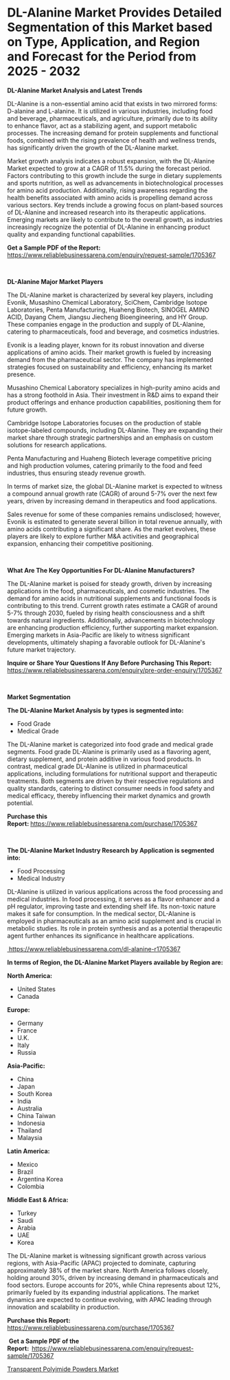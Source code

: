 <p><h1>DL-Alanine Market Provides Detailed Segmentation of this Market based on Type, Application, and Region and Forecast for the Period from 2025 - 2032</h1></p><p><strong>DL-Alanine Market Analysis and Latest Trends</strong></p>
<p><p>DL-Alanine is a non-essential amino acid that exists in two mirrored forms: D-alanine and L-alanine. It is utilized in various industries, including food and beverage, pharmaceuticals, and agriculture, primarily due to its ability to enhance flavor, act as a stabilizing agent, and support metabolic processes. The increasing demand for protein supplements and functional foods, combined with the rising prevalence of health and wellness trends, has significantly driven the growth of the DL-Alanine market.</p><p>Market growth analysis indicates a robust expansion, with the DL-Alanine Market expected to grow at a CAGR of 11.5% during the forecast period. Factors contributing to this growth include the surge in dietary supplements and sports nutrition, as well as advancements in biotechnological processes for amino acid production. Additionally, rising awareness regarding the health benefits associated with amino acids is propelling demand across various sectors. Key trends include a growing focus on plant-based sources of DL-Alanine and increased research into its therapeutic applications. Emerging markets are likely to contribute to the overall growth, as industries increasingly recognize the potential of DL-Alanine in enhancing product quality and expanding functional capabilities.</p></p>
<p><strong>Get a Sample PDF of the Report:&nbsp;</strong> <a href="https://www.reliablebusinessarena.com/enquiry/request-sample/1705367?utm_campaign=2452&utm_medium=2&utm_source=Github&utm_content=ia&utm_term=27032025&utm_id=dl-alanine">https://www.reliablebusinessarena.com/enquiry/request-sample/1705367</a></p>
<p>&nbsp;</p>
<p><strong>DL-Alanine Major Market Players</strong></p>
<p><p>The DL-Alanine market is characterized by several key players, including Evonik, Musashino Chemical Laboratory, SciChem, Cambridge Isotope Laboratories, Penta Manufacturing, Huaheng Biotech, SINOGEL AMINO ACID, Dayang Chem, Jiangsu Jiecheng Bioengineering, and HY Group. These companies engage in the production and supply of DL-Alanine, catering to pharmaceuticals, food and beverage, and cosmetics industries.</p><p>Evonik is a leading player, known for its robust innovation and diverse applications of amino acids. Their market growth is fueled by increasing demand from the pharmaceutical sector. The company has implemented strategies focused on sustainability and efficiency, enhancing its market presence.</p><p>Musashino Chemical Laboratory specializes in high-purity amino acids and has a strong foothold in Asia. Their investment in R&D aims to expand their product offerings and enhance production capabilities, positioning them for future growth.</p><p>Cambridge Isotope Laboratories focuses on the production of stable isotope-labeled compounds, including DL-Alanine. They are expanding their market share through strategic partnerships and an emphasis on custom solutions for research applications.</p><p>Penta Manufacturing and Huaheng Biotech leverage competitive pricing and high production volumes, catering primarily to the food and feed industries, thus ensuring steady revenue growth.</p><p>In terms of market size, the global DL-Alanine market is expected to witness a compound annual growth rate (CAGR) of around 5-7% over the next few years, driven by increasing demand in therapeutics and food applications. </p><p>Sales revenue for some of these companies remains undisclosed; however, Evonik is estimated to generate several billion in total revenue annually, with amino acids contributing a significant share. As the market evolves, these players are likely to explore further M&A activities and geographical expansion, enhancing their competitive positioning.</p></p>
<p>&nbsp;</p>
<p><strong>What Are The Key Opportunities For DL-Alanine Manufacturers?</strong></p>
<p><p>The DL-Alanine market is poised for steady growth, driven by increasing applications in the food, pharmaceuticals, and cosmetic industries. The demand for amino acids in nutritional supplements and functional foods is contributing to this trend. Current growth rates estimate a CAGR of around 5-7% through 2030, fueled by rising health consciousness and a shift towards natural ingredients. Additionally, advancements in biotechnology are enhancing production efficiency, further supporting market expansion. Emerging markets in Asia-Pacific are likely to witness significant developments, ultimately shaping a favorable outlook for DL-Alanine's future market trajectory.</p></p>
<p><strong>Inquire or Share Your Questions If Any Before Purchasing This Report:</strong> <a href="https://www.reliablebusinessarena.com/enquiry/pre-order-enquiry/1705367?utm_campaign=2452&utm_medium=2&utm_source=Github&utm_content=ia&utm_term=27032025&utm_id=dl-alanine">https://www.reliablebusinessarena.com/enquiry/pre-order-enquiry/1705367</a></p>
<p>&nbsp;</p>
<p><strong>Market Segmentation</strong></p>
<p><strong>The DL-Alanine Market Analysis by types is segmented into:</strong></p>
<p><ul><li>Food Grade</li><li>Medical Grade</li></ul></p>
<p><p>The DL-Alanine market is categorized into food grade and medical grade segments. Food grade DL-Alanine is primarily used as a flavoring agent, dietary supplement, and protein additive in various food products. In contrast, medical grade DL-Alanine is utilized in pharmaceutical applications, including formulations for nutritional support and therapeutic treatments. Both segments are driven by their respective regulations and quality standards, catering to distinct consumer needs in food safety and medical efficacy, thereby influencing their market dynamics and growth potential.</p></p>
<p><strong>Purchase this Report:&nbsp;</strong><a href="https://www.reliablebusinessarena.com/purchase/1705367?utm_campaign=2452&utm_medium=2&utm_source=Github&utm_content=ia&utm_term=27032025&utm_id=dl-alanine">https://www.reliablebusinessarena.com/purchase/1705367</a></p>
<p>&nbsp;</p>
<p><strong>The DL-Alanine Market Industry Research by Application is segmented into:</strong></p>
<p><ul><li>Food Processing</li><li>Medical Industry</li></ul></p>
<p><p>DL-Alanine is utilized in various applications across the food processing and medical industries. In food processing, it serves as a flavor enhancer and a pH regulator, improving taste and extending shelf life. Its non-toxic nature makes it safe for consumption. In the medical sector, DL-Alanine is employed in pharmaceuticals as an amino acid supplement and is crucial in metabolic studies. Its role in protein synthesis and as a potential therapeutic agent further enhances its significance in healthcare applications.</p></p>
<p><a href="https://www.reliablebusinessarena.com/dl-alanine-r1705367?utm_campaign=2452&utm_medium=2&utm_source=Github&utm_content=ia&utm_term=27032025&utm_id=dl-alanine">&nbsp;https://www.reliablebusinessarena.com/dl-alanine-r1705367</a></p>
<p><strong>In terms of Region, the DL-Alanine Market Players available by Region are:</strong></p>
<p>
    <p> <strong> North America: </strong>
        <ul>
            <li>United States</li>
            <li>Canada</li>
        </ul>
        </p> 
    <p> <strong> Europe: </strong>
        <ul>
            <li>Germany</li>
            <li>France</li>
            <li>U.K.</li>
            <li>Italy</li>
            <li>Russia</li>
        </ul>
        </p> 
    <p> <strong> Asia-Pacific: </strong>
        <ul>
            <li>China</li>
            <li>Japan</li>
            <li>South Korea</li>
            <li>India</li>
            <li>Australia</li>
            <li>China Taiwan</li>
            <li>Indonesia</li>
            <li>Thailand</li>
            <li>Malaysia</li>
        </ul>
        </p> 
    <p> <strong> Latin America: </strong>
        <ul>
            <li>Mexico</li>
            <li>Brazil</li>
            <li>Argentina Korea</li>
            <li>Colombia</li>
        </ul>
        </p> 
    <p> <strong> Middle East & Africa: </strong>
        <ul>
            <li>Turkey</li>
            <li>Saudi</li>
            <li>Arabia</li>
            <li>UAE</li>
            <li>Korea</li>
        </ul>
    </p>
    </p>
<p><p>The DL-Alanine market is witnessing significant growth across various regions, with Asia-Pacific (APAC) projected to dominate, capturing approximately 38% of the market share. North America follows closely, holding around 30%, driven by increasing demand in pharmaceuticals and food sectors. Europe accounts for 20%, while China represents about 12%, primarily fueled by its expanding industrial applications. The market dynamics are expected to continue evolving, with APAC leading through innovation and scalability in production.</p></p>
<p><strong>Purchase this Report: </strong><a href="https://www.reliablebusinessarena.com/purchase/1705367?utm_campaign=2452&utm_medium=2&utm_source=Github&utm_content=ia&utm_term=27032025&utm_id=dl-alanine">https://www.reliablebusinessarena.com/purchase/1705367</a></p>
<p>&nbsp;<strong>Get a Sample PDF of the Report:&nbsp;&nbsp;</strong><a href="https://www.reliablebusinessarena.com/enquiry/request-sample/1705367?utm_campaign=2452&utm_medium=2&utm_source=Github&utm_content=ia&utm_term=27032025&utm_id=dl-alanine">https://www.reliablebusinessarena.com/enquiry/request-sample/1705367</a></p>
<p><strong></strong></p>
<p><p><a href="https://github.com/ebalabenoot/Market-Research-Report-List-1/blob/main/transparent-polyimide-powders-market.md?utm_campaign=2452&utm_medium=2&utm_source=Github&utm_content=ia&utm_term=27032025&utm_id=dl-alanine">Transparent Polyimide Powders Market</a></p></p>